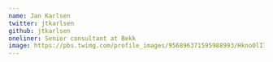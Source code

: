 ```yaml
---
name: Jan Karlsen
twitter: jtkarlsen
github: jtkarlsen
oneliner: Senior consultant at Bekk
image: https://pbs.twimg.com/profile_images/956896371595988993/Hkno0lI7_400x400.jpg
---
```

